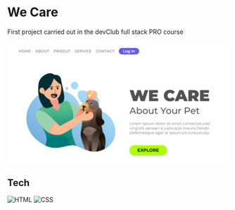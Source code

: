 # We Care

First project carried out in the devClub full stack PRO course

![We Care](./img/weCare.png)

## Tech

![HTML](https://img.shields.io/badge/-HTML5-FF8C33?style=for-the-badge&logo=html5&logoColor=white)
![CSS](https://img.shields.io/badge/-CSS3-009CE6?style=for-the-badge&logo=css3&logoColor=white)
